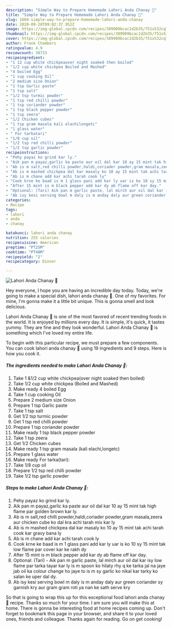 ```yaml
---
description: "Simple Way to Prepare Homemade Lahori Anda Chanay 🍲"
title: "Simple Way to Prepare Homemade Lahori Anda Chanay 🍲"
slug: 1604-simple-way-to-prepare-homemade-lahori-anda-chanay
date: 2020-09-28T09:02:37.952Z
image: https://img-global.cpcdn.com/recipes/389909bcac1d2b35/751x532cq70/lahori-anda-chanay-🍲-recipe-main-photo.jpg
thumbnail: https://img-global.cpcdn.com/recipes/389909bcac1d2b35/751x532cq70/lahori-anda-chanay-🍲-recipe-main-photo.jpg
cover: https://img-global.cpcdn.com/recipes/389909bcac1d2b35/751x532cq70/lahori-anda-chanay-🍲-recipe-main-photo.jpg
author: Frank Chambers
ratingvalue: 4.9
reviewcount: 38733
recipeingredient:
- "1 12 cup white chickpeaover night soaked then boiled"
- "1/2 cup white chickpea Boiled and Mashed"
- "4 boiled Egg"
- "1 cup cooking Oil"
- "2 medium size Onion"
- "1 tsp Garlic paste"
- "1 tsp salt"
- "1/2 tsp turmic powder"
- "1 tsp red chilli powder"
- "1 tsp coriander powder"
- "1 tsp black pepper powder"
- "1 tsp zeera"
- "1/2 Chicken cubes"
- "1 tsp gram masala kali elachilongetc"
- "1 glass water"
- " For tarkatari"
- "1/8 cup oil"
- "1/2 tsp red chilli powder"
- "1/2 tsp garlic powder"
recipeinstructions:
- "Pehy payaz ko grind kar ly."
- "Aik pan m payaz,garlic ka paste aur oil dal kar 10 ay 15 mint tak high flame par golden brown kar ly."
- "Ab is m salt,red chilli powder,haldi,coriader powder,gram masala,zeera aur chicken cube ko dal kra achi tarah mix kar ly"
- "Ab is m mashed chickpea dal kar masaly ko 10 ay 15 mint tak achi tarah cook kar gravy bana ly"
- "Ab is m chane add kar achi tarah cook ly"
- "Cook krne ke baad is m 1 glass pani add kar ly uar is ko 10 sy 15 mint tak low flame par cover kar ke rakh dy"
- "After 15 mint is m black pepper add kar dy ab flame off kar day."
- "Optional: (Tari) Aik pan m garlic paste, lal mirch aur oil dal kar isy low flame par tarka tayar kar ly is m spoon ko hilaty rhy q ke tarka jal na jaye jab oil ka colour change ho jaye to is m sy garlic ko nikal kar tarky ko salan ke uper dal dy."
- "Ab isy kesi serving bowl m daly is m anday daly aur green coriander sy garnish kry aur gram gram roti ya nan ke sath serve kry"
categories:
- Recipe
tags:
- lahori
- anda
- chanay

katakunci: lahori anda chanay 
nutrition: 255 calories
recipecuisine: American
preptime: "PT25M"
cooktime: "PT40M"
recipeyield: "2"
recipecategory: Dinner

---
```



![Lahori Anda Chanay 🍲](https://img-global.cpcdn.com/recipes/389909bcac1d2b35/751x532cq70/lahori-anda-chanay-🍲-recipe-main-photo.jpg)

Hey everyone, I hope you are having an incredible day today. Today, we're going to make a special dish, lahori anda chanay 🍲. One of my favorites. For mine, I'm gonna make it a little bit unique. This is gonna smell and look delicious.



Lahori Anda Chanay 🍲 is one of the most favored of recent trending foods in the world. It is enjoyed by millions every day. It is simple, it's quick, it tastes yummy. They are fine and they look wonderful. Lahori Anda Chanay 🍲 is something which I've loved my entire life.


To begin with this particular recipe, we must prepare a few components. You can cook lahori anda chanay 🍲 using 19 ingredients and 9 steps. Here is how you cook it.

<!--inarticleads1-->

##### The ingredients needed to make Lahori Anda Chanay 🍲:

1. Take 1 &amp;1/2 cup white chickpea(over night soaked then boiled)
1. Take 1/2 cup white chickpea (Boiled and Mashed)
1. Make ready 4 boiled Egg
1. Take 1 cup cooking Oil
1. Prepare 2 medium size Onion
1. Prepare 1 tsp Garlic paste
1. Take 1 tsp salt
1. Get 1/2 tsp turmic powder
1. Get 1 tsp red chilli powder
1. Prepare 1 tsp coriander powder
1. Make ready 1 tsp black pepper powder
1. Take 1 tsp zeera
1. Get 1/2 Chicken cubes
1. Make ready 1 tsp gram masala (kali elachi,longetc)
1. Prepare 1 glass water
1. Make ready  For tarka(tari):
1. Take 1/8 cup oil
1. Prepare 1/2 tsp red chilli powder
1. Take 1/2 tsp garlic powder




<!--inarticleads2-->

##### Steps to make Lahori Anda Chanay 🍲:

1. Pehy payaz ko grind kar ly.
1. Aik pan m payaz,garlic ka paste aur oil dal kar 10 ay 15 mint tak high flame par golden brown kar ly.
1. Ab is m salt,red chilli powder,haldi,coriader powder,gram masala,zeera aur chicken cube ko dal kra achi tarah mix kar ly
1. Ab is m mashed chickpea dal kar masaly ko 10 ay 15 mint tak achi tarah cook kar gravy bana ly
1. Ab is m chane add kar achi tarah cook ly
1. Cook krne ke baad is m 1 glass pani add kar ly uar is ko 10 sy 15 mint tak low flame par cover kar ke rakh dy
1. After 15 mint is m black pepper add kar dy ab flame off kar day.
1. Optional: (Tari) - Aik pan m garlic paste, lal mirch aur oil dal kar isy low flame par tarka tayar kar ly is m spoon ko hilaty rhy q ke tarka jal na jaye jab oil ka colour change ho jaye to is m sy garlic ko nikal kar tarky ko salan ke uper dal dy.
1. Ab isy kesi serving bowl m daly is m anday daly aur green coriander sy garnish kry aur gram gram roti ya nan ke sath serve kry




So that is going to wrap this up for this exceptional food lahori anda chanay 🍲 recipe. Thanks so much for your time. I am sure you will make this at home. There is gonna be interesting food at home recipes coming up. Don't forget to bookmark this page in your browser, and share it to your loved ones, friends and colleague. Thanks again for reading. Go on get cooking!
